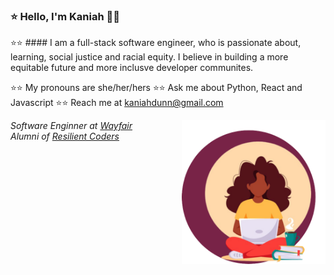 ### ⭐️ Hello, I'm Kaniah 👋🏾


⭐️⭐️ #### I am a full-stack software engineer, who is passionate about, learning, social justice and racial equity. I believe in building a more equitable future and more inclusve developer communites. 

⭐️⭐️ My pronouns are she/her/hers 
⭐️⭐️ Ask me about Python, React and Javascript 
⭐️⭐️ Reach me at kaniahdunn@gmail.com

<img align='right' src="https://github.com/KaniahDunn/KaniahDunn/blob/main/github_readme.png" width="230">
<p><em>Software Enginner at <a href="">Wayfair</a><img src="" width=""></br>Alumni of <a href="http://www.resilientcoders.org/">Resilient Coders</a>
</em></p>